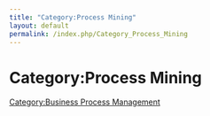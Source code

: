 ```yaml
---
title: "Category:Process Mining"
layout: default
permalink: /index.php/Category_Process_Mining
---
```


# Category:Process Mining

[Category:Business Process Management](Category_Business_Process_Management)